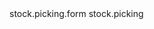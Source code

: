 <?xml version="1.0" encoding="utf-8"?>
<odoo>
    <data>
        <record id="view_stock_picking_mo" model="ir.ui.view">
            <field name="name">stock.picking.form</field>
            <field name="model">stock.picking</field>
            <field name="inherit_id" ref="stock.view_picking_form"/>
            <field name="arch" type="xml">
                <xpath expr="//notebook//page[2]//field//tree//field[@name='quantity_done']" position="after">
                    <field name="difference"/>
                    <field name="percent_difference"/>
                </xpath>
            </field>
        </record>
    </data>
</odoo>

<notebook position="inside">
                <page string="Responsible person">
                    <group>
                        <field name="kw_responsible_person"/>
                        <field name="kw_city_of_assembly"/>
                        <field name="kw_contract"/>
                    </group>
                </page>
            </notebook>